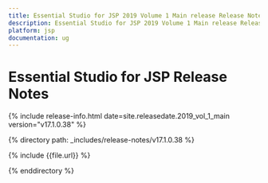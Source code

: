 ```yaml
---
title: Essential Studio for JSP 2019 Volume 1 Main release Release Notes  
description: Essential Studio for JSP 2019 Volume 1 Main release Release Notes  
platform: jsp
documentation: ug
---
```


# Essential Studio for JSP  Release Notes  

{% include release-info.html date=site.releasedate.2019_vol_1_main  version="v17.1.0.38" %} 


{% directory path: _includes/release-notes/v17.1.0.38 %}

{% include {{file.url}} %}

{% enddirectory %}